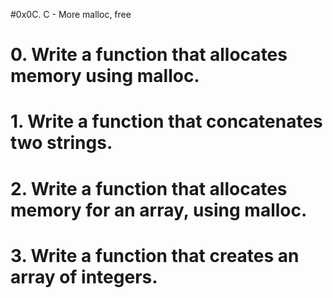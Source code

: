 #0x0C. C - More malloc, free
# 0. Write a function that allocates memory using malloc.
# 1. Write a function that concatenates two strings.
# 2. Write a function that allocates memory for an array, using malloc.
# 3. Write a function that creates an array of integers.
